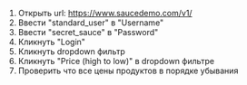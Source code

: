 1. Открыть url: <https://www.saucedemo.com/v1/>
2. Ввести "standard_user" в "Username"
3. Ввести "secret_sauce" в "Password"
4. Кликнуть "Login"
5. Кликнуть dropdown фильтр
6. Кликнуть "Price (high to low)" в dropdown фильтре
7. Проверить что все цены продуктов в порядке убывания